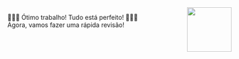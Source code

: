 <img src="https://octodex.github.com/images/Professortocat_v2.png" align="right" height="100px" />

🎉🎉🎉  Ótimo trabalho! Tudo está perfeito! 🎉🎉🎉   
Agora, vamos fazer uma rápida revisão!